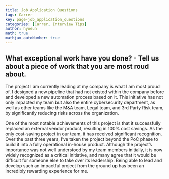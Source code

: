 ```yaml
---
title: Job Application Questions
tags: Carrer
key: page-job_application_questions
categories: [Carrer, Interview Tips]
author: hyoeun
math: true
mathjax_autoNumber: true
---
```


## What exceptional work have you done? - Tell us about a piece of work that you are most roud about.

The project I am currently leading at my company is what I am most proud of. I designed a new pipeline that had not existed within the company before and developed a new automation process based on it. This initiative has not only impacted my team but also the entire cybersecurity department, as well as other teams like the M&A team, Legal team, and 3rd Party Risk team, by significantly reducing risks across the organization.

One of the most notable achievements of this project is that it successfully replaced an external vendor product, resulting in 100% cost savings. As the only cost-saving project in our team, it has received significant recognition. Over the past three years, I’ve taken the project beyond the PoC phase to build it into a fully operational in-house product. Although the project’s importance was not well understood by my team members initially, it is now widely recognized as a critical initiative, and many agree that it would be difficult for someone else to take over its leadership. Being able to lead and develop such an impactful project from the ground up has been an incredibly rewarding experience for me.
